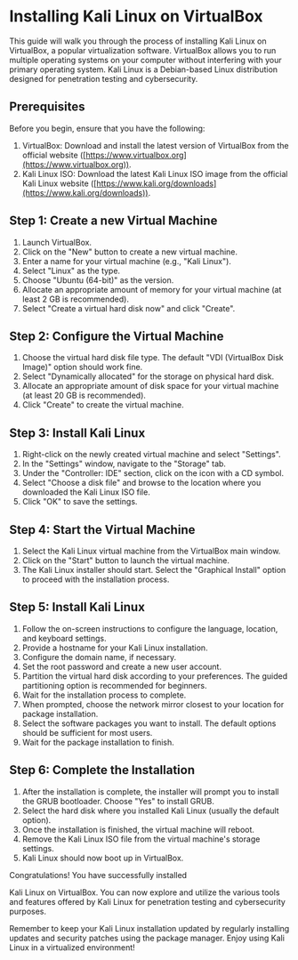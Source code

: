 
# Installing Kali Linux on VirtualBox

This guide will walk you through the process of installing Kali Linux on VirtualBox, a popular virtualization software. VirtualBox allows you to run multiple operating systems on your computer without interfering with your primary operating system. Kali Linux is a Debian-based Linux distribution designed for penetration testing and cybersecurity.

## Prerequisites

Before you begin, ensure that you have the following:

1. VirtualBox: Download and install the latest version of VirtualBox from the official website ([https://www.virtualbox.org](https://www.virtualbox.org)).
2. Kali Linux ISO: Download the latest Kali Linux ISO image from the official Kali Linux website ([https://www.kali.org/downloads](https://www.kali.org/downloads)).

## Step 1: Create a new Virtual Machine

1. Launch VirtualBox.
2. Click on the "New" button to create a new virtual machine.
3. Enter a name for your virtual machine (e.g., "Kali Linux").
4. Select "Linux" as the type.
5. Choose "Ubuntu (64-bit)" as the version.
6. Allocate an appropriate amount of memory for your virtual machine (at least 2 GB is recommended).
7. Select "Create a virtual hard disk now" and click "Create".

## Step 2: Configure the Virtual Machine

1. Choose the virtual hard disk file type. The default "VDI (VirtualBox Disk Image)" option should work fine.
2. Select "Dynamically allocated" for the storage on physical hard disk.
3. Allocate an appropriate amount of disk space for your virtual machine (at least 20 GB is recommended).
4. Click "Create" to create the virtual machine.

## Step 3: Install Kali Linux

1. Right-click on the newly created virtual machine and select "Settings".
2. In the "Settings" window, navigate to the "Storage" tab.
3. Under the "Controller: IDE" section, click on the icon with a CD symbol.
4. Select "Choose a disk file" and browse to the location where you downloaded the Kali Linux ISO file.
5. Click "OK" to save the settings.

## Step 4: Start the Virtual Machine

1. Select the Kali Linux virtual machine from the VirtualBox main window.
2. Click on the "Start" button to launch the virtual machine.
3. The Kali Linux installer should start. Select the "Graphical Install" option to proceed with the installation process.

## Step 5: Install Kali Linux

1. Follow the on-screen instructions to configure the language, location, and keyboard settings.
2. Provide a hostname for your Kali Linux installation.
3. Configure the domain name, if necessary.
4. Set the root password and create a new user account.
5. Partition the virtual hard disk according to your preferences. The guided partitioning option is recommended for beginners.
6. Wait for the installation process to complete.
7. When prompted, choose the network mirror closest to your location for package installation.
8. Select the software packages you want to install. The default options should be sufficient for most users.
9. Wait for the package installation to finish.

## Step 6: Complete the Installation

1. After the installation is complete, the installer will prompt you to install the GRUB bootloader. Choose "Yes" to install GRUB.
2. Select the hard disk where you installed Kali Linux (usually the default option).
3. Once the installation is finished, the virtual machine will reboot.
4. Remove the Kali Linux ISO file from the virtual machine's storage settings.
5. Kali Linux should now boot up in VirtualBox.

Congratulations! You have successfully installed

 Kali Linux on VirtualBox. You can now explore and utilize the various tools and features offered by Kali Linux for penetration testing and cybersecurity purposes.

Remember to keep your Kali Linux installation updated by regularly installing updates and security patches using the package manager. Enjoy using Kali Linux in a virtualized environment!
